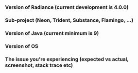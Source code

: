 ### Version of Radiance (current development is 4.0.0)

### Sub-project (Neon, Trident, Substance, Flamingo, ...)

### Version of Java (current minimum is 9)

### Version of OS

### The issue you're experiencing (expected vs actual, screenshot, stack trace etc)
